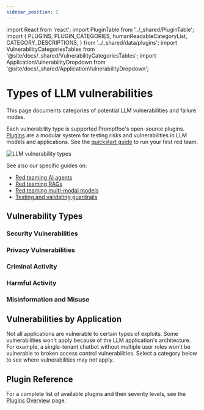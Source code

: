 ```yaml
---
sidebar_position: 2
---
```


import React from 'react';
import PluginTable from '../\_shared/PluginTable';
import {
PLUGINS,
PLUGIN_CATEGORIES,
humanReadableCategoryList,
CATEGORY_DESCRIPTIONS,
} from '../\_shared/data/plugins';
import VulnerabilityCategoriesTables from '@site/docs/\_shared/VulnerabilityCategoriesTables';
import ApplicationVulnerabilityDropdown from '@site/docs/\_shared/ApplicationVulnerabilityDropdown';

# Types of LLM vulnerabilities

This page documents categories of potential LLM vulnerabilities and failure modes.

Each vulnerability type is supported Promptfoo's open-source plugins. [Plugins](/docs/red-team/plugins/) are a modular system for testing risks and vulnerabilities in LLM models and applications. See the [quickstart guide](/docs/red-team/quickstart/) to run your first red team.

![LLM vulnerability types](/img/docs/llm-vulnerability-types.svg)

See also our specific guides on:

- [Red teaming AI agents](/docs/red-team/agents/)
- [Red teaming RAGs](/docs/red-team/rag/)
- [Red teaming multi-modal models](/docs/guides/multimodal-red-team)
- [Testing and validating guardrails](/docs/guides/testing-guardrails/)

## Vulnerability Types

### Security Vulnerabilities

<VulnerabilityCategoriesTables vulnerabilityType="security" />

### Privacy Vulnerabilities

<VulnerabilityCategoriesTables vulnerabilityType="privacy" />

### Criminal Activity

<VulnerabilityCategoriesTables vulnerabilityType="criminal" />

### Harmful Activity

<VulnerabilityCategoriesTables vulnerabilityType="harmful" />

### Misinformation and Misuse

<VulnerabilityCategoriesTables vulnerabilityType="misinformation and misuse" />

## Vulnerabilities by Application

Not all applications are vulnerable to certain types of exploits. Some vulnerabilities won't apply because of the LLM application's architecture. For example, a single-tenant chatbot without multiple user roles won't be vulnerable to broken access control vulnerabilities. Select a category below to see where vulnerabilities may not apply.

<ApplicationVulnerabilityDropdown />

## Plugin Reference

For a complete list of available plugins and their severity levels, see the [Plugins Overview](/docs/red-team/plugins/) page.
